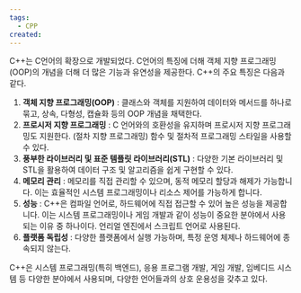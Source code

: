 ```yaml
---
tags:
  - CPP
created:
---
```

C++는 C언어의 확장으로 개발되었다. C언어의 특징에 더해 객체 지향 프로그래밍(OOP)의 개념을 더해 더 많은 기능과 유연성을 제공한다. C++의 주요 특징은 다음과 같다.

1. **객체 지향 프로그래밍(OOP)** : 클래스와 객체를 지원하여 데이터와 메서드를 하나로 묶고, 상속, 다형성, 캡슐화 등의 OOP 개념을 채택한다.
2. **프로시저 지향 프로그래밍** : C 언어와의 호환성을 유지하며 프로시저 지향 프로그래밍도 지원한다. (절차 지향 프로그래밍) 함수 및 절차적 프로그래밍 스타일을 사용할 수 있다.
3. **풍부한 라이브러리 및 표준 템플릿 라이브러리(STL)** : 다양한 기본 라이브러리 및 STL을 활용하여 데이터 구조 및 알고리즘을 쉽게 구현할 수 있다.
4. **메모리 관리** : 메모리를 직접 관리할 수 있으며, 동적 메모리 할당과 해제가 가능합니다. 이는 효율적인 시스템 프로그래밍이나 리소스 제어를 가능하게 합니다.
5. **성능** : C++은 컴파일 언어로, 하드웨어에 직접 접근할 수 있어 높은 성능을 제공합니다. 이는 시스템 프로그래밍이나 게임 개발과 같이 성능이 중요한 분야에서 사용되는 이유 중 하나이다. 언리얼 엔진에서 스크립트 언어로 사용된다.
6. **플랫폼 독립성** : 다양한 플랫폼에서 실행 가능하며, 특정 운영 체제나 하드웨어에 종속되지 않는다.

C++은 시스템 프로그래밍(특히 백엔드), 응용 프로그램 개발, 게임 개발, 임베디드 시스템 등 다양한 분야에서 사용되며, 다양한 언어들과의 상호 운용성을 갖추고 있다.